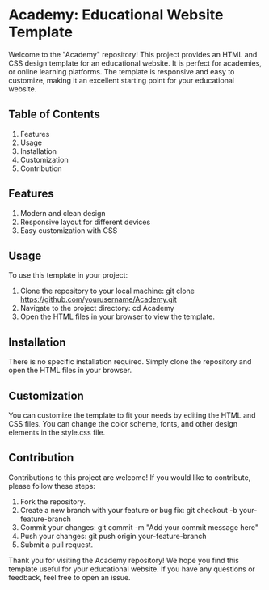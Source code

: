 # Academy: Educational Website Template

Welcome to the "Academy" repository! This project provides an HTML and CSS design template for an educational website. It is perfect for academies, or online learning 
platforms. The template is responsive and easy to customize, making it an excellent starting point for your educational website.

## Table of Contents

1. Features
2. Usage
3. Installation
4. Customization
5. Contribution

## Features

1. Modern and clean design
2. Responsive layout for different devices
3. Easy customization with CSS

## Usage

To use this template in your project:
1. Clone the repository to your local machine:
   git clone https://github.com/yourusername/Academy.git
2. Navigate to the project directory:
   cd Academy
3. Open the HTML files in your browser to view the template.

## Installation

There is no specific installation required. Simply clone the repository and open the HTML files in your browser.

## Customization
You can customize the template to fit your needs by editing the HTML and CSS files. You can change the color scheme, fonts, and other design elements in the style.css file.

## Contribution
Contributions to this project are welcome! If you would like to contribute, please follow these steps:

1. Fork the repository.
2. Create a new branch with your feature or bug fix:
   git checkout -b your-feature-branch
3. Commit your changes:
   git commit -m "Add your commit message here"
4. Push your changes:
   git push origin your-feature-branch
5. Submit a pull request.

Thank you for visiting the Academy repository! We hope you find this template useful for your educational website. If you have any questions or feedback, feel free to 
open an issue.
